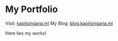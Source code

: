 # My Portfolio

Visit: [kapilsingaria.ml](https://kapilsingaria.ml)
My Blog: [blog.kapilsingaria.ml](https://blog.kapilsingaria.ml)

Here lies my works!
